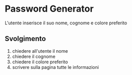 Password Generator
===
L'utente inserisce il suo nome, cognome e colore preferito

## Svolgimento
1. chiedere all'utente il nome
2. chiedere il cognome
3. chiedere il colore preferito
4. scrivere sulla pagina tutte le informazioni